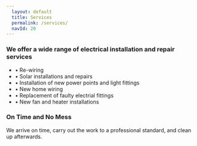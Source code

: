 ```yaml
---
  layout: default
  title: Services
  permalink: /services/
  navId: 20
---
```


### We offer a wide range of electrical installation and repair services

<ul class="services">
  <li>&bull; Re-wiring</li>
  <li>&bull; Solar installations and repairs</li>
  <li>&bull; Installation of new power points and light fittings</li>
  <li>&bull; New home wiring</li>
  <li>&bull; Replacement of faulty electrial fittings</li>
  <li>&bull; New fan and heater installations</li>
</ul>

### On Time and No Mess

We arrive on time, carry out the work to a professional standard, and clean up afterwards.
